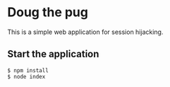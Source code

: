 # Doug the pug

This is a simple web application for session hijacking.

## Start the application

```shell
$ npm install
$ node index
```
